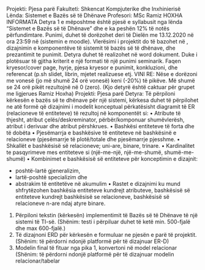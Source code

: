 Projekti: Pjesa parë
Fakulteti: Shkencat Kompjuterike dhe Inxhinierisë
Lënda: Sistemet e Bazës së të Dhënave
Profesori: MSc Ramiz HOXHA
INFORMATA
Detyra 1 e mëposhtme është pjesë e syllabusit nga lënda “Sistemet e Bazës së të Dhënave” dhe e ka peshën
12% të notës përfundimtare.
Punimi, duhet të dorëzohet deri të Dielën me 13.12.2020 në ora 23:59 në (sistemin e moodle).
Vlerësimi i projektit do të bazohet në , dizajnimin e komponentëve të sistemit të bazës së të dhënave, dhe
prezantimit te punimit.
Detyra duhet të realizohet në word dokument. Duke i plotësuar të gjitha kriterit e një formati të një punimi
seminarik. Faqen kryesor/cover page, hyrje, pjesa kryesor e punimit, konkluzioni, dhe referencat (p.sh slidet,
librin, mjetet realizuese etj.
VINI RE: Nëse e dorëzoni me vonesë (jo më shumë 24 orë vonesë) keni (-20%) të pikëve. Më shumë se
24 orë pikët rezultojnë në 0 (zero).
(Kjo detyrë është caktuar për grupet me ligjerues Ramiz Hoxha)
Projekti: Pjesa parë
Detyra:
Të përpiloni kërkesën e bazës së te dhënave për një sistemi, kërkesa duhet të përpilohet ne atë formë që
dizajnimi i modelit konceptual përkatësisht diagramit të ER (relacioneve të entiteteve) të rezultoj në
komponentët si:
• Atribute të thjesht, atribut çelës/deskreminator, përbër/komponuar shumëvlerësh, atribut i derivuar
dhe atribut përshkrues.
• Bashkësi entiteteve të forta dhe të dobëta
• Pjesëmarrja e bashkësive të entiteteve në bashkësinë e relacioneve (pjesëmarrje të plotë/totale dhe
pjesëmarrje pjesshme.
• Shkallët e bashkësisë së relacioneve; uni-are, binare, trinare.
• Kardinalitet te pasqyrimeve mes entiteteve si (një-me-një, një-me-shumë, shumë-me-shumë)
• Kombinimet e bashkësisë së entiteteve për konceptimin e dizajnit:
* poshtë-lartë gjeneralizim,
* lartë-poshtë specializim dhe
* abstrakim të entitetëve në akumulim
• Rastet e dizajnimi ku mund shfrytëzohen bashkësia entiteteve kundrejt atributeve, bashkësisë së
entiteteve kundrejt bashkësisë se relacioneve, bashkësisë së relacioneve n-are ndaj atyre binare.
1) Përpiloni tekstin (kërkesën) implementimit të Bazës së të Dhënave të një sistemi të TI-së. (Shënim: testi
i përpiluar duhet të ketë min. 500-fjalë dhe max 600-fjalë.)
2) Të dizajnoni ERD për kërkesën e formuluar ne pjesën e parë të projektit. (Shënim: të përdorni ndonjë
platformë për të dizajnuar ER-D)
3) Modelin final të fituar nga pika 1, konvertoni në model relacionar (Shënim: të përdorni ndonjë platformë
për të dizajnuar modelin relacionar/tabelar